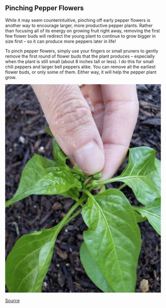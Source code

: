 ## Pinching Pepper Flowers

While it may seem counterintuitive, pinching off early pepper flowers is another way to encourage larger, more productive pepper plants. Rather than focusing all of its energy on growing fruit right away, removing the first few flower buds will redirect the young plant to continue to grow bigger in size first – so it can produce more peppers later in life! 

To pinch pepper flowers, simply use your fingers or small pruners to gently remove the first round of flower buds that the plant produces – especially when the plant is still small (about 8 inches tall or less). I do this for small chili peppers and larger bell peppers alike. You can remove all the earliest flower buds, or only some of them. Either way, it will help the pepper plant grow.

![Pinching Pepper Flowers](images/pinching_pepper_flowers.png)

[Source](https://homesteadandchill.com/topping-pepper-plants/#:~:text=Topping%20Pepper%20Plants%3A%20When%20and%20How&text=We%20usually%20top%20our%20pepper,my%20favorite%20small%20pruning%20snips.)